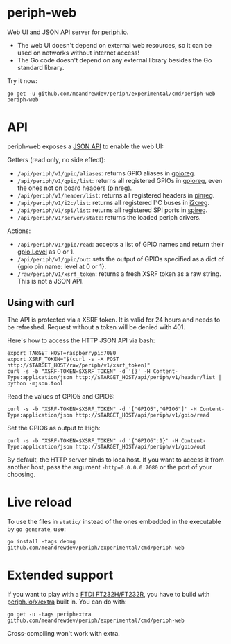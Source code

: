 # periph-web

Web UI and JSON API server for [periph.io](https://periph.io).

-   The web UI doesn't depend on external web resources, so it can be used on
    networks without internet access!
-   The Go code doesn't depend on any external library besides the Go standard
    library.

Try it now:

```
go get -u github.com/meandrewdev/periph/experimental/cmd/periph-web
periph-web
```

# API

periph-web exposes a [JSON API](jsonapi.go) to enable the web UI:

Getters (read only, no side effect):

-   `/api/periph/v1/gpio/aliases`: returns GPIO aliases in
    [gpioreg](https://github.com/meandrewdev/periph/conn/gpio/gpioreg).
-   `/api/periph/v1/gpio/list`: returns all registered GPIOs in
    [gpioreg](https://github.com/meandrewdev/periph/conn/gpio/gpioreg), even the ones not on
    board headers ([pinreg](https://github.com/meandrewdev/periph/conn/pin/pinreg)).
-   `/api/periph/v1/header/list`: returns all registered headers in
    [pinreg](https://github.com/meandrewdev/periph/conn/pin/pinreg).
-   `/api/periph/v1/i2c/list`: returns all registered I²C buses in
    [i2creg](https://github.com/meandrewdev/periph/conn/i2c/i2creg).
-   `/api/periph/v1/spi/list`: returns all registered SPI ports in
    [spireg](https://github.com/meandrewdev/periph/conn/spi/spireg).
-   `/api/periph/v1/server/state`: returns the loaded periph drivers.

Actions:

-   `/api/periph/v1/gpio/read`: accepts a list of GPIO names and return their
    [gpio.Level](https://github.com/meandrewdev/periph/conn/gpio) as 0 or 1.
-   `/api/periph/v1/gpio/out`: sets the output of GPIOs specified as a dict of
    {gpio pin name: level at 0 or 1}.
-   `/raw/periph/v1/xsrf_token`: returns a fresh XSRF token as a raw string. This
    is not a JSON API.

## Using with curl

The API is protected via a XSRF token. It is valid for 24 hours and needs
to be refreshed. Request without a token will be denied with 401.

Here's how to access the HTTP JSON API via bash:

```
export TARGET_HOST=raspberrypi:7080
export XSRF_TOKEN="$(curl -s -X POST http://$TARGET_HOST/raw/periph/v1/xsrf_token)"
curl -s -b "XSRF-TOKEN=$XSRF_TOKEN" -d '{}' -H Content-Type:application/json http://$TARGET_HOST/api/periph/v1/header/list | python -mjson.tool
```

Read the values of GPIO5 and GPIO6:

```
curl -s -b "XSRF-TOKEN=$XSRF_TOKEN" -d '["GPIO5","GPIO6"]' -H Content-Type:application/json http://$TARGET_HOST/api/periph/v1/gpio/read
```

Set the GPIO6 as output to High:

```
curl -s -b "XSRF-TOKEN=$XSRF_TOKEN" -d '{"GPIO6":1}' -H Content-Type:application/json http://$TARGET_HOST/api/periph/v1/gpio/out
```

By default, the HTTP server binds to localhost. If you want to access it from
another host, pass the argument `-http=0.0.0.0:7080` or the port of your
choosing.

# Live reload

To use the files in `static/` instead of the ones embedded in the executable by
`go generate`, use:

```
go install -tags debug github.com/meandrewdev/periph/experimental/cmd/periph-web
```

# Extended support

If you want to play with a [FTDI FT232H/FT232R](https://periph.io/device/ftdi/),
you have to build with [periph.io/x/extra](https://periph.io/x/extra) built in.
You can do with:

```
go get -u -tags periphextra github.com/meandrewdev/periph/experimental/cmd/periph-web
```

Cross-compiling won't work with extra.
